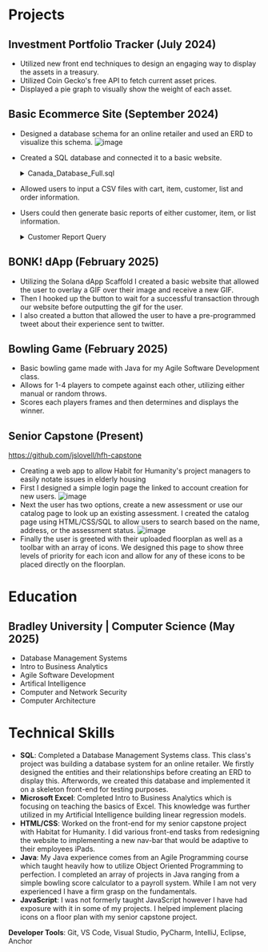 # Projects

## Investment Portfolio Tracker (July 2024)
- Utilized new front end techniques to design an engaging way to display the assets in a treasury.
- Utilized Coin Gecko's free API to fetch current asset prices.
- Displayed a pie graph to visually show the weight of each asset.

## Basic Ecommerce Site (September 2024)
- Designed a database schema for an online retailer and used an ERD to visualize this schema.
  ![image](https://github.com/user-attachments/assets/9a50e7d5-f9ff-41a1-84bf-885486458542)
- Created a SQL database and connected it to a basic website.
  <details>
  <summary>Canada_Database_Full.sql</summary>
  <br>
  (CREATE DATABASE `canada_db`;
    USE `canada_db`;

  CREATE TABLE `User` (
                        `UserID` int NOT NULL,
                        `Username` varchar(255) NOT NULL,
                        `Email` varchar(255) NOT NULL,
                        `Password` varchar(255) NOT NULL,
                        `Phone` char(10) NOT NULL,
                        `FirstName` varchar(255) NOT NULL,
                        `LastName` varchar(255) NOT NULL,
                        PRIMARY KEY (`UserID`),
                        UNIQUE KEY `Email_UNIQUE` (`Email`),
                        UNIQUE KEY `Username_UNIQUE` (`Username`)
  ) ENGINE=InnoDB DEFAULT CHARSET=utf8mb4 COLLATE=utf8mb4_0900_ai_ci;

    CREATE TABLE `Card` (
                        `CardID` int NOT NULL,
                        `Provider` varchar(255) NOT NULL,
                        `CardNo` varchar(23) NOT NULL,
                        `CVV` char(3) NOT NULL,
                        `ExpiryDate` date NOT NULL,
                        `FirstName` varchar(255) NOT NULL,
                        `LastName` varchar(255) NOT NULL,
                        PRIMARY KEY (`CardID`)
) ENGINE=InnoDB DEFAULT CHARSET=utf8mb4 COLLATE=utf8mb4_0900_ai_ci;

  CREATE TABLE `Address` (
                           `AddressID` int NOT NULL,
                           `Line1` varchar(255) NOT NULL,
                           `Line2` varchar(255) DEFAULT NULL,
                           `City` varchar(255) NOT NULL,
                           `State` varchar(255) NOT NULL,
                           `PostalCode` varchar(10) NOT NULL,
                           `SalesTaxRate` decimal(10,4) NOT NULL,
                           `Type` varchar(50) NOT NULL DEFAULT 'Shipping',
                           PRIMARY KEY (`AddressID`)
) ENGINE=InnoDB DEFAULT CHARSET=utf8mb4 COLLATE=utf8mb4_0900_ai_ci;

  CREATE TABLE `UserCard` (
                            `UserID` int NOT NULL,
                            `CardID` int NOT NULL,
                            PRIMARY KEY (`UserID`,`CardID`),
                            KEY `fk_UserCard_Card_idx` (`CardID`),
                            CONSTRAINT `fk_UserCard_Card` FOREIGN KEY (`CardID`) REFERENCES   `Card` (`CardID`) ON DELETE RESTRICT ON UPDATE RESTRICT,
                            CONSTRAINT `fk_UserCard_User` FOREIGN KEY (`UserID`) REFERENCES     `User` (`UserID`) ON DELETE RESTRICT ON UPDATE RESTRICT
) ENGINE=InnoDB DEFAULT CHARSET=utf8mb4 COLLATE=utf8mb4_0900_ai_ci;

  CREATE TABLE `UserAddress` (
                               `UserID` int NOT NULL,
                               `AddressID` int NOT NULL,
                               PRIMARY KEY (`UserID`,`AddressID`),
                               KEY `fk_UserAddress_Address_idx` (`AddressID`),
                               CONSTRAINT `fk_UserAddress_Address` FOREIGN KEY (`AddressID`)   REFERENCES `Address` (`AddressID`) ON DELETE RESTRICT ON UPDATE RESTRICT,
                               CONSTRAINT `fk_UserAddress_User` FOREIGN KEY (`UserID`) REFERENCES `User` (`UserID`) ON DELETE RESTRICT ON UPDATE RESTRICT
) ENGINE=InnoDB DEFAULT CHARSET=utf8mb4 COLLATE=utf8mb4_0900_ai_ci;

  CREATE TABLE `Item` (
                        `ItemID` int NOT NULL,
                        `Name` varchar(255) NOT NULL,
                        `Description` mediumtext NOT NULL,
                        `ImageURL` varchar(255) NOT NULL,
                        `Price` int NOT NULL,
                        `VariantOf` int DEFAULT NULL,
                        PRIMARY KEY (`ItemID`),
                        KEY `fk_Item_Item_idx` (`VariantOf`),
                        CONSTRAINT `fk_Item_Item` FOREIGN KEY (`VariantOf`) REFERENCES `Item` (`ItemID`) ON DELETE RESTRICT ON UPDATE RESTRICT
) ENGINE=InnoDB DEFAULT CHARSET=utf8mb4 COLLATE=utf8mb4_0900_ai_ci;

  CREATE TABLE `Category` (
                            `CategoryID` int NOT NULL,
                            `Name` varchar(255) NOT NULL,
                            `Description` mediumtext,
                            PRIMARY KEY (`CategoryID`)
) ENGINE=InnoDB DEFAULT CHARSET=utf8mb4 COLLATE=utf8mb4_0900_ai_ci;

    CREATE TABLE `Tag` (
                       `TagID` int NOT NULL,
                       `Name` varchar(255) NOT NULL,
                       PRIMARY KEY (`TagID`)
) ENGINE=InnoDB DEFAULT CHARSET=utf8mb4 COLLATE=utf8mb4_0900_ai_ci;

  CREATE TABLE `Discount` (
                            `DiscountID` int NOT NULL,
                            `Description` mediumtext,
                            `StartDate` datetime DEFAULT NULL,
                            `EndDate` datetime DEFAULT NULL,
                            `DiscountRate` decimal(6,3) NOT NULL,
                            PRIMARY KEY (`DiscountID`)
) ENGINE=InnoDB DEFAULT CHARSET=utf8mb4 COLLATE=utf8mb4_0900_ai_ci;

  CREATE TABLE `ItemCategory` (
                                `ItemID` int NOT NULL,
                                `CategoryID` int NOT NULL,
                                PRIMARY KEY (`ItemID`,`CategoryID`),
                                KEY `fk_ItemCategory_Category_idx` (`CategoryID`),
                                CONSTRAINT `fk_ItemCategory_Category` FOREIGN KEY (`CategoryID`) REFERENCES `Category` (`CategoryID`) ON DELETE RESTRICT ON UPDATE RESTRICT,
                                CONSTRAINT `fk_ItemCategory_Item` FOREIGN KEY (`ItemID`) REFERENCES `Item` (`ItemID`) ON DELETE RESTRICT ON UPDATE RESTRICT
) ENGINE=InnoDB DEFAULT CHARSET=utf8mb4 COLLATE=utf8mb4_0900_ai_ci;

  CREATE TABLE `ItemTag` (
                           `ItemID` int NOT NULL,
                           `TagID` int NOT NULL,
                           PRIMARY KEY (`ItemID`,`TagID`),
                           KEY `fk_ItemTag_Tag_idx` (`TagID`),
                           CONSTRAINT `fk_ItemTag_Item` FOREIGN KEY (`ItemID`) REFERENCES `Item` (`ItemID`) ON DELETE RESTRICT ON UPDATE RESTRICT,
                           CONSTRAINT `fk_ItemTag_Tag` FOREIGN KEY (`TagID`) REFERENCES `Tag` (`TagID`) ON DELETE RESTRICT ON UPDATE RESTRICT
) ENGINE=InnoDB DEFAULT CHARSET=utf8mb4 COLLATE=utf8mb4_0900_ai_ci;

  CREATE TABLE `ItemDiscount` (
                                `ItemID` int NOT NULL,
                                `DiscountID` int NOT NULL,
                                PRIMARY KEY (`ItemID`,`DiscountID`),
                                KEY `fk_ItemDiscount_Discount_idx` (`DiscountID`),
                                CONSTRAINT `fk_ItemDiscount_Discount` FOREIGN KEY (`DiscountID`) REFERENCES `Discount` (`DiscountID`) ON DELETE RESTRICT ON UPDATE RESTRICT,
                                CONSTRAINT `fk_ItemDiscount_Item` FOREIGN KEY (`ItemID`) REFERENCES `Item` (`ItemID`) ON DELETE RESTRICT ON UPDATE RESTRICT
) ENGINE=InnoDB DEFAULT CHARSET=utf8mb4 COLLATE=utf8mb4_0900_ai_ci;

  CREATE TABLE `List` (
                        `ListID` int NOT NULL,
                        `Name` varchar(255) NOT NULL,
                        `Description` mediumtext,
                        `IsPrivate` tinyint(1) DEFAULT '1',
                        PRIMARY KEY (`ListID`)
) ENGINE=InnoDB DEFAULT CHARSET=utf8mb4 COLLATE=utf8mb4_0900_ai_ci;

  CREATE TABLE `ListItem` (
                            `ListID` int NOT NULL,
                            `ItemID` int NOT NULL,
                            `Quantity` int NOT NULL DEFAULT '1',
                            PRIMARY KEY (`ListID`,`ItemID`),
                            KEY `fk_ListItem_Item_idx` (`ItemID`),
                            CONSTRAINT `fk_ListItem_Item` FOREIGN KEY (`ItemID`) REFERENCES `Item` (`ItemID`) ON DELETE RESTRICT ON UPDATE RESTRICT,
                            CONSTRAINT `fk_ListItem_List` FOREIGN KEY (`ListID`) REFERENCES `List` (`ListID`) ON DELETE RESTRICT ON UPDATE RESTRICT
) ENGINE=InnoDB DEFAULT CHARSET=utf8mb4 COLLATE=utf8mb4_0900_ai_ci;

  CREATE TABLE `UserList` (
                            `UserID` int NOT NULL,
                            `ListID` int NOT NULL,
                            PRIMARY KEY (`UserID`,`ListID`),
                            KEY `fk_UserList_List_idx` (`ListID`),
                            CONSTRAINT `fk_UserList_List` FOREIGN KEY (`ListID`) REFERENCES `List` (`ListID`) ON DELETE RESTRICT ON UPDATE RESTRICT,
                            CONSTRAINT `fk_UserList_User` FOREIGN KEY (`UserID`) REFERENCES `User` (`UserID`) ON DELETE RESTRICT ON UPDATE RESTRICT
) ENGINE=InnoDB DEFAULT CHARSET=utf8mb4 COLLATE=utf8mb4_0900_ai_ci;

  CREATE TABLE `Cart` (
                        `UserID` int NOT NULL,
                        `CreatedOn` datetime NOT NULL DEFAULT CURRENT_TIMESTAMP,
                        `ModifiedOn` datetime NOT NULL DEFAULT CURRENT_TIMESTAMP,
                        `AccessedOn` datetime NOT NULL DEFAULT CURRENT_TIMESTAMP,
                        PRIMARY KEY (`UserID`),
                        CONSTRAINT `fk_Cart_User` FOREIGN KEY (`UserID`) REFERENCES `User` (`UserID`) ON DELETE RESTRICT ON UPDATE RESTRICT
) ENGINE=InnoDB DEFAULT CHARSET=utf8mb4 COLLATE=utf8mb4_0900_ai_ci;

  CREATE TABLE `CartItem` (
                            `UserID` int NOT NULL,
                            `ItemID` int NOT NULL,
                            `Quantity` int NOT NULL DEFAULT '1',
                            PRIMARY KEY (`UserID`,`ItemID`),
                            KEY `fk_CartItem_Item_idx` (`ItemID`),
                            CONSTRAINT `fk_CartItem_Cart` FOREIGN KEY (`UserID`) REFERENCES `Cart` (`UserID`),
                            CONSTRAINT `fk_CartItem_Item` FOREIGN KEY (`ItemID`) REFERENCES `Item` (`ItemID`)
) ENGINE=InnoDB DEFAULT CHARSET=utf8mb4 COLLATE=utf8mb4_0900_ai_ci;

  CREATE TABLE `Order` (
                         `OrderID` int NOT NULL,
                         `UserID` int NOT NULL,
                         `Status` varchar(255) NOT NULL,
                         `PurchasedOn` datetime NOT NULL DEFAULT CURRENT_TIMESTAMP,
                         `BillingAddressID` int NOT NULL,
                         `ShippingAddressID` int NOT NULL,
                         `CardID` int NOT NULL,
                         `TotalPrice` decimal(20,2) NOT NULL,
                         PRIMARY KEY (`OrderID`),
                         KEY `fk_Order_User_idx` (`UserID`),
                         KEY `fk_Order_Address1_idx` (`BillingAddressID`),
                         KEY `fk_Order_Address2_idx` (`ShippingAddressID`),
                         KEY `fk_Order_Card_idx` (`CardID`),
                         CONSTRAINT `fk_Order_Address1` FOREIGN KEY (`BillingAddressID`) REFERENCES `Address` (`AddressID`) ON DELETE RESTRICT ON UPDATE RESTRICT,
                         CONSTRAINT `fk_Order_Address2` FOREIGN KEY (`ShippingAddressID`) REFERENCES `Address` (`AddressID`) ON DELETE RESTRICT ON UPDATE RESTRICT,
                         CONSTRAINT `fk_Order_Card` FOREIGN KEY (`CardID`) REFERENCES `Card` (`CardID`) ON DELETE RESTRICT ON UPDATE RESTRICT,
                         CONSTRAINT `fk_Order_User` FOREIGN KEY (`UserID`) REFERENCES `User` (`UserID`) ON DELETE RESTRICT ON UPDATE RESTRICT
) ENGINE=InnoDB DEFAULT CHARSET=utf8mb4 COLLATE=utf8mb4_0900_ai_ci;

  CREATE TABLE `OrderItem` (
                             `OrderID` int NOT NULL,
                             `ItemID` int NOT NULL,
                             `Quantity` int NOT NULL DEFAULT '1',
                             `Price` decimal(20,2) NOT NULL,
                             PRIMARY KEY (`OrderID`,`ItemID`),
                             KEY `fk_OrderItem_Item_idx` (`ItemID`),
                             CONSTRAINT `fk_OrderItem_Item` FOREIGN KEY (`ItemID`) REFERENCES `Item` (`ItemID`),
                             CONSTRAINT `fk_OrderItem_Order` FOREIGN KEY (`OrderID`) REFERENCES `Order` (`OrderID`)
) ENGINE=InnoDB DEFAULT CHARSET=utf8mb4 COLLATE=utf8mb4_0900_ai_ci;)
</details>

- Allowed users to input a CSV files with cart, item, customer, list and order information.

- Users could then generate basic reports of either customer, item, or list information.
  <details>
    <summary>Customer Report Query</summary>
    <br>
     SELECT 
                        u.UserID, 
                        CONCAT(u.FirstName, ' ', u.LastName) AS FullName, 
                        u.Username, 
                        u.Email,
                        GROUP_CONCAT(DISTINCT l.Name ORDER BY l.Name SEPARATOR ', ') AS ListNames,
                        IF(c.UserID IS NOT NULL, 'Yes', 'No') AS CartExists,
                        GROUP_CONCAT(DISTINCT o.OrderID ORDER BY o.PurchasedOn SEPARATOR ', ') AS Orders
                    FROM 
                        canada_db.User u
                    LEFT JOIN 
                        canada_db.UserList ul ON u.UserID = ul.UserID
                    LEFT JOIN 
                        canada_db.List l ON ul.ListID = l.ListID
                    LEFT JOIN 
                        canada_db.Cart c ON u.UserID = c.UserID
                    LEFT JOIN 
                        canada_db.Order o ON u.UserID = o.UserID
                    GROUP BY 
                        u.UserID
                    ORDER BY 
                        u.UserID;
  </details>

## BONK! dApp (February 2025)
- Utilizing the Solana dApp Scaffold I created a basic website that allowed the user to overlay a GIF over their image and receive a new GIF.
- Then I hooked up the button to wait for a successful transaction through our website before outputting the gif for the user.
- I also created a button that allowed the user to have a pre-programmed tweet about their experience sent to twitter.

## Bowling Game (February 2025)
- Basic bowling game made with Java for my Agile Software Development class.
- Allows for 1-4 players to compete against each other, utilizing either manual or random throws.
- Scores each players frames and then determines and displays the winner.

## Senior Capstone (Present)
https://github.com/jslovell/hfh-capstone
- Creating a web app to allow Habit for Humanity's project managers to easily notate issues in elderly housing
- First I designed a simple login page the linked to account creation for new users.
  ![image](https://github.com/user-attachments/assets/927ffa13-fa68-4599-8afd-1c4ce18fbeb8)
- Next the user has two options, create a new assessment or use our catalog page to look up an existing assessment. I created the catalog page using HTML/CSS/SQL to allow users to search based on the name, address, or the assessment status.
  ![image](https://github.com/user-attachments/assets/54de53e0-7425-477d-9d5d-341341c27671)
- Finally the user is greeted with their uploaded floorplan as well as a toolbar with an array of icons. We designed this page to show three levels of priority for each icon and allow for any of these icons to be placed directly on the floorplan.

# Education

## Bradley University | Computer Science (May 2025)
- Database Management Systems
- Intro to Business Analytics
- Agile Software Development
- Artifical Intelligence
- Computer and Network Security
- Computer Architecture

# Technical Skills

- **SQL**: Completed a Database Management Systems class. This class's project was building a database system for an online retailer. We firstly designed the entities and their relationships before creating an ERD to display this. Afterwords, we created this database and implemented it on a skeleton front-end for testing purposes.
- **Microsoft Excel**: Completed Intro to Business Analytics which is focusing on teaching the basics of Excel. This knowledge was further utilized in my Artificial Intelligence building linear regression models.
- **HTML/CSS**: Worked on the front-end for my senior capstone project with Habitat for Humanity. I did various front-end tasks from redesigning the website to implementing a new nav-bar that would be adaptive to their employees iPads.
- **Java**: My Java experience comes from an Agile Programming course which taught heavily how to utilize Object Oriented Programming to perfection. I completed an array of projects in Java ranging from a simple bowling score calculator to a payroll system. While I am not very experienced I have a firm grasp on the fundamentals.
- **JavaScript**: I was not formerly taught JavaScript however I have had exposure with it in some of my projects. I helped implement placing icons on a floor plan with my senior capstone project.

**Developer Tools**: Git, VS Code, Visual Studio, PyCharm, IntelliJ, Eclipse, Anchor
